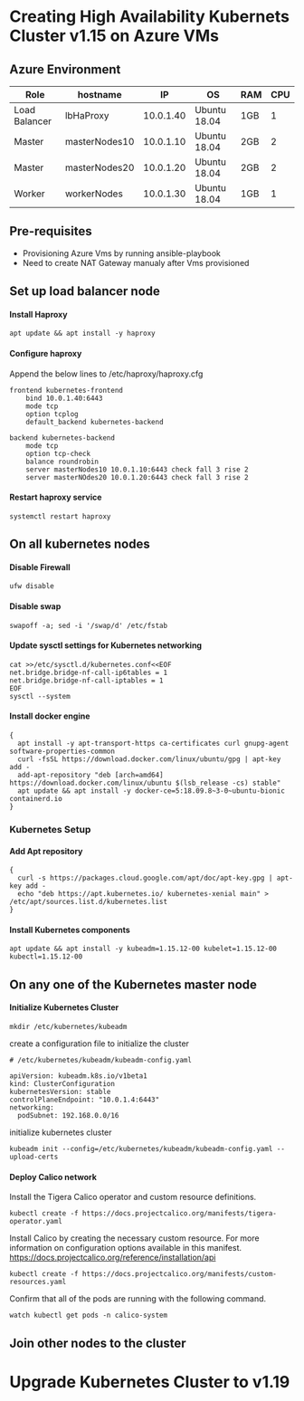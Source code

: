 # Creating High Availability Kubernets Cluster v1.15 on Azure VMs

## Azure Environment

|Role             | hostname       | IP         | OS            | RAM  | CPU  |
|-----------------|----------------|------------|---------------|------|------|
| Load Balancer   | lbHaProxy      | 10.0.1.40  | Ubuntu 18.04  | 1GB  | 1    |
| Master          | masterNodes10  | 10.0.1.10  | Ubuntu 18.04  | 2GB  | 2    |
| Master          | masterNodes20  | 10.0.1.20  | Ubuntu 18.04  | 2GB  | 2    |
| Worker          | workerNodes    | 10.0.1.30  | Ubuntu 18.04  | 1GB  | 1    |

## Pre-requisites
- Provisioning Azure Vms by running ansible-playbook
- Need to create NAT Gateway manualy after Vms provisioned

## Set up load balancer node

#### Install Haproxy
```
apt update && apt install -y haproxy
```

#### Configure haproxy
Append the below lines to /etc/haproxy/haproxy.cfg
```
frontend kubernetes-frontend
    bind 10.0.1.40:6443
    mode tcp
    option tcplog
    default_backend kubernetes-backend

backend kubernetes-backend
    mode tcp
    option tcp-check
    balance roundrobin
    server masterNodes10 10.0.1.10:6443 check fall 3 rise 2
    server masterNOdes20 10.0.1.20:6443 check fall 3 rise 2
```

#### Restart haproxy service
```
systemctl restart haproxy
```

## On all kubernetes nodes
#### Disable Firewall
```
ufw disable
```

#### Disable swap
```
swapoff -a; sed -i '/swap/d' /etc/fstab
```

#### Update sysctl settings for Kubernetes networking
```
cat >>/etc/sysctl.d/kubernetes.conf<<EOF
net.bridge.bridge-nf-call-ip6tables = 1
net.bridge.bridge-nf-call-iptables = 1
EOF
sysctl --system
```

#### Install docker engine
```
{
  apt install -y apt-transport-https ca-certificates curl gnupg-agent software-properties-common
  curl -fsSL https://download.docker.com/linux/ubuntu/gpg | apt-key add -
  add-apt-repository "deb [arch=amd64] https://download.docker.com/linux/ubuntu $(lsb_release -cs) stable"
  apt update && apt install -y docker-ce=5:18.09.8~3-0~ubuntu-bionic containerd.io
}
```

### Kubernetes Setup
#### Add Apt repository
```
{
  curl -s https://packages.cloud.google.com/apt/doc/apt-key.gpg | apt-key add -
  echo "deb https://apt.kubernetes.io/ kubernetes-xenial main" > /etc/apt/sources.list.d/kubernetes.list
}
```

#### Install Kubernetes components
```
apt update && apt install -y kubeadm=1.15.12-00 kubelet=1.15.12-00 kubectl=1.15.12-00
```

## On any one of the Kubernetes master node
#### Initialize Kubernetes Cluster
```
mkdir /etc/kubernetes/kubeadm
```
create a configuration file to initialize the cluster
```
# /etc/kubernetes/kubeadm/kubeadm-config.yaml

apiVersion: kubeadm.k8s.io/v1beta1
kind: ClusterConfiguration
kubernetesVersion: stable
controlPlaneEndpoint: "10.0.1.4:6443"
networking:
  podSubnet: 192.168.0.0/16
```

initialize kubernetes cluster
```
kubeadm init --config=/etc/kubernetes/kubeadm/kubeadm-config.yaml --upload-certs
```
<!-- ```
kubeadm init --control-plane-endpoint="10.0.1.40:6443" --upload-certs --apiserver-advertise-address=10.0.1.10 --pod-network-cidr=192.168.0.0/16

``` -->

#### Deploy Calico network
Install the Tigera Calico operator and custom resource definitions.
```
kubectl create -f https://docs.projectcalico.org/manifests/tigera-operator.yaml

```

Install Calico by creating the necessary custom resource. For more information on configuration options available in this manifest. https://docs.projectcalico.org/reference/installation/api
```
kubectl create -f https://docs.projectcalico.org/manifests/custom-resources.yaml
```

Confirm that all of the pods are running with the following command.
```
watch kubectl get pods -n calico-system
```

## Join other nodes to the cluster 

# Upgrade Kubernetes Cluster to v1.19